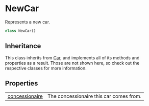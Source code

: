# NewCar
Represents a new car.

```Python
class NewCar()
```

## Inheritance
This class inherits from [Car](../Car/README.md), and implements all of its methods and properties as a result. Those are not shown here, so check out the respective classes for more information.

## Properties
| | |
| --------------- | --------------- |
| [concessionaire](Properties/concessionaire.md) | The concessionaire this car comes from. |